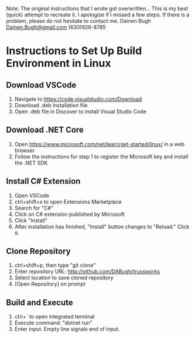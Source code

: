 Note: The original instructions that I wrote got overwritten... This is my best (quick) attempt to recreate it. I apologize if I missed a few steps. If there is a problem, please do not hesitate to contact me.
Dainen Bugh
Dainen.Bugh@gmail.com
(630)926-8785

# Instructions to Set Up Build Environment in Linux

## Download VSCode
1. Navigate to https://code.visualstudio.com/Download
2. Download .deb installation file
3. Open .deb file in Discover to install Visual Studio Code

## Download .NET Core
1. Open https://www.microsoft.com/net/learn/get-started/linux/ in a web browser
2. Follow the instructions for step 1 to register the Microsoft key and install the .NET SDK

## Install C# Extension
1. Open VSCode
2. ctrl+shift+x to open Extensions Marketplace
3. Search for "C#"
4. Click on C# extension published by Microsoft
5. Click "Install"
6. After installation has finished, "Install" button changes to "Reload." Click it.

## Clone Repository
1. ctrl+shift+p, then type "git clone"
2. Enter repository URL: http://github.com/DABugh/trussworks
3. Select location to save cloned repository
4. [Open Repository] on prompt

## Build and Execute
1. ctrl+` to open integrated terminal
2. Execute command: "dotnet run"
3. Enter input. Empty line signals end of input.